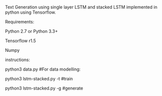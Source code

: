 Text Generation using single layer LSTM and stacked LSTM implemented in python using Tensorflow.

Requirements:

Python 2.7 or Python 3.3+

Tensorflow r1.5

Numpy

instructions: 

python3 data.py #For data modelling:

python3 lstm-stacked.py -t  #train

python3 lstm-stacked.py -g  #generate


